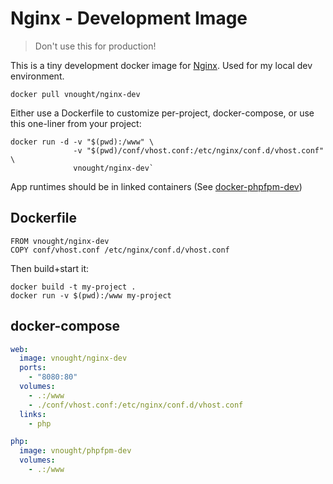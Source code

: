 # Nginx - Development Image

> Don't use this for production!

This is a tiny development docker image for [Nginx](https://www.nginx.com/). Used for my
local dev environment.

`docker pull vnought/nginx-dev`

Either use a Dockerfile to customize per-project, docker-compose, or use this one-liner
from your project:

```
docker run -d -v "$(pwd):/www" \
              -v "$(pwd)/conf/vhost.conf:/etc/nginx/conf.d/vhost.conf" \
              vnought/nginx-dev`
```

App runtimes should be in linked containers (See
[docker-phpfpm-dev](https://github.com/hlissner/docker-phpfpm-dev))


## Dockerfile

```
FROM vnought/nginx-dev
COPY conf/vhost.conf /etc/nginx/conf.d/vhost.conf
```

Then build+start it:

```
docker build -t my-project .
docker run -v $(pwd):/www my-project
```

## docker-compose

```yaml
web:
  image: vnought/nginx-dev
  ports:
    - "8080:80"
  volumes:
    - .:/www
    - ./conf/vhost.conf:/etc/nginx/conf.d/vhost.conf
  links:
    - php

php:
  image: vnought/phpfpm-dev
  volumes:
    - .:/www
```
